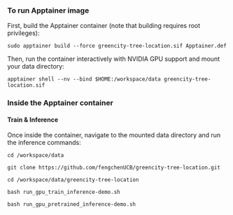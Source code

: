 ### To run Apptainer image

First, build the Apptainer container (note that building requires root privileges):

```
sudo apptainer build --force greencity-tree-location.sif Apptainer.def
```

Then, run the container interactively with NVIDIA GPU support and mount your data directory:

```
apptainer shell --nv --bind $HOME:/workspace/data greencity-tree-location.sif
```

### Inside the Apptainer container

#### Train & Inference

Once inside the container, navigate to the mounted data directory and run the inference commands:

```
cd /workspace/data

git clone https://github.com/fengchenUCB/greencity-tree-location.git

cd /workspace/data/greencity-tree-location

bash run_gpu_train_inference-demo.sh

bash run_gpu_pretrained_inference-demo.sh
```